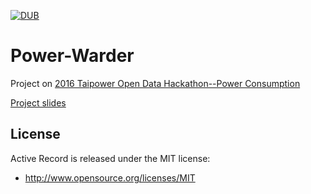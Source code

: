[![DUB](https://img.shields.io/dub/l/vibe-d.svg)]()
# __Power-Warder__
Project on [2016 Taipower Open Data Hackathon--Power Consumption](http://www.taipower.com.tw/content/news/news02-1.aspx?sid=163)

[Project slides](https://github.com/nightheronry/power-warder-taipower-hackathon-2016/blob/master/Power-Warder.pdf)

## __License__

Active Record is released under the MIT license:

* http://www.opensource.org/licenses/MIT

